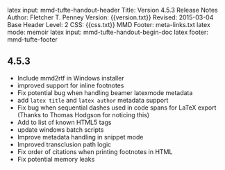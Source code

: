 latex input:  mmd-tufte-handout-header
Title:  Version 4.5.3 Release Notes
Author: Fletcher T. Penney
Version:  {{version.txt}}
Revised:  2015-03-04  
Base Header Level:  2
CSS:  {{css.txt}}
MMD Footer: meta-links.txt
latex mode: memoir
latex input:  mmd-tufte-handout-begin-doc
latex footer: mmd-tufte-footer

## 4.5.3 ##

* Include mmd2rtf in Windows installer
* improved support for inline footnotes
* Fix potential bug when handling beamer latexmode metadata
* add `latex title` and `latex author` metadata support
* Fix bug when sequential dashes used in code spans for LaTeX export (Thanks to Thomas Hodgson for noticing this)
* Add to list of known HTML5 tags
* update windows batch scripts
* Improve metadata handling in snippet mode
* Improved transclusion path logic
* Fix order of citations when printing footnotes in HTML
* Fix potential memory leaks
